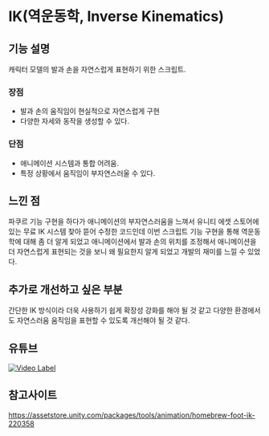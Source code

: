 # IK(역운동학, Inverse Kinematics)

## 기능 설명
 캐릭터 모델의 발과 손을 자연스럽게 표현하기 위한 스크립트. 
 ### 장점
  * 발과 손의 움직임이 현실적으로 자연스럽게 구현
  * 다양한 자세와 동작을 생성할 수 있다.

 ### 단점
  *  애니메이션 시스템과 통합 어려움.
  *  특정 상황에서 움직임이 부자연스러울 수 있다.
 
## 느낀 점
 파쿠르 기능 구현을 하다가 애니메이션의 부자연스러움을 느껴서 유니티 에셋 스토어에 있는 무료 IK 시스템 찾아 뜯어 수정한 코드인데 이번 스크립트 기능 구현을 통해 역운동학에 대해 좀 더 알게 되었고 애니메이션에서 발과 손의 위치를 조정해서 애니메이션을 더 자연스럽게 표현되는 것을 보니 왜 필요한지 알게 되었고 개발의 재미를 느낄 수 있었다.
 
## 추가로 개선하고 싶은 부분
 간단한 IK 방식이라 더욱 사용하기 쉽게 확장성 강화를 해야 될 것 같고 다양한 환경에서도 자연스러움 움직임을 표현할 수 있도록 개선해야 될 것 같다.
 
## 유튜브
 [![Video Label](http://img.youtube.com/vi/M2cbkKjeCJ0/0.jpg)](https://youtu.be/M2cbkKjeCJ0)

## 참고사이트
https://assetstore.unity.com/packages/tools/animation/homebrew-foot-ik-220358
